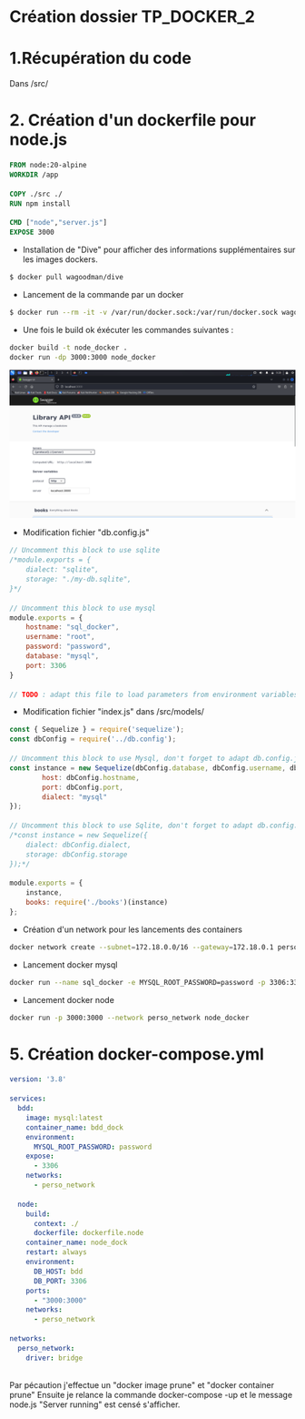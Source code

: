 # Création dossier TP_DOCKER_2
# 1.Récupération du code
Dans /src/

# 2. Création d'un dockerfile pour node.js

```dockerfile
FROM node:20-alpine
WORKDIR /app

COPY ./src ./
RUN npm install

CMD ["node","server.js"]
EXPOSE 3000
```
- Installation de "Dive" pour afficher des informations supplémentaires sur les images dockers.
```bash
$ docker pull wagoodman/dive   
```
- Lancement de la commande par un docker
```bash
$ docker run --rm -it -v /var/run/docker.sock:/var/run/docker.sock wagoodman/dive:latest node_docker
```

- Une fois le build ok éxécuter les commandes suivantes :
```bash
docker build -t node_docker .
docker run -dp 3000:3000 node_docker
```
![node](./node.png)

- Modification fichier "db.config.js"
```js
// Uncomment this block to use sqlite
/*module.exports = {
    dialect: "sqlite",
    storage: "./my-db.sqlite",
}*/

// Uncomment this block to use mysql
module.exports = {
    hostname: "sql_docker",
    username: "root",
    password: "password",
    database: "mysql",
    port: 3306
}

// TODO : adapt this file to load parameters from environment variables (process.env.VARIABLE_NAME)
```
- Modification fichier "index.js" dans /src/models/
```js
const { Sequelize } = require('sequelize');
const dbConfig = require('../db.config');

// Uncomment this block to use Mysql, don't forget to adapt db.config.js
const instance = new Sequelize(dbConfig.database, dbConfig.username, dbConfig.password, {
        host: dbConfig.hostname,
        port: dbConfig.port,
        dialect: "mysql"
});

// Uncomment this block to use Sqlite, don't forget to adapt db.config.js
/*const instance = new Sequelize({
    dialect: dbConfig.dialect,
    storage: dbConfig.storage
});*/

module.exports = {
    instance,
    books: require('./books')(instance)
};
```
- Création d'un network pour les lancements des containers
```bash
docker network create --subnet=172.18.0.0/16 --gateway=172.18.0.1 perso_network
```
- Lancement docker mysql
```bash
docker run --name sql_docker -e MYSQL_ROOT_PASSWORD=password -p 3306:3306 --network perso_network -d mysql:latest
```
- Lancement docker node
```bash
docker run -p 3000:3000 --network perso_network node_docker
```

# 5. Création docker-compose.yml

```yml
version: '3.8'

services:
  bdd:
    image: mysql:latest
    container_name: bdd_dock
    environment:
      MYSQL_ROOT_PASSWORD: password
    expose:
      - 3306
    networks:
      - perso_network

  node:
    build:
      context: ./
      dockerfile: dockerfile.node
    container_name: node_dock
    restart: always
    environment:
      DB_HOST: bdd
      DB_PORT: 3306
    ports:
      - "3000:3000"
    networks:
      - perso_network

networks:
  perso_network:
    driver: bridge
                 
```
Par pécaution j'effectue un "docker image prune" et "docker container prune"
Ensuite je relance la commande docker-compose -up et le message node.js "Server running" est censé s'afficher.
